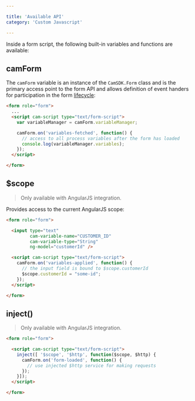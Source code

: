 ```yaml
---

title: 'Available API'
category: 'Custom Javascript'

---
```


Inside a form script, the following built-in variables and functions are available:

## camForm

The `camForm` variable is an instance of the `CamSDK.Form` class and is the primary access point to
the form API and allows definition of event handers for participation in the form [lifecycle][lifecycle]:

```html
<form role="form">
  ...
  <script cam-script type="text/form-script">
    var variableManager = camForm.variableManager;

    camForm.on('variables-fetched', function() {
      // access to all process variables after the form has loaded
      console.log(variableManager.variables);
    });
  </script>

</form>
```

## $scope
> Only available with AngularJS integration.

Provides access to the current AngularJS scope:

```html
<form role="form">

  <input type="text"
         cam-variable-name="CUSTOMER_ID"
         cam-variable-type="String"
         ng-model="customerId" />

  <script cam-script type="text/form-script">
    camForm.on('variables-applied', function() {
      // the input field is bound to $scope.customerId
      $scope.customerId = "some-id";
    });
  </script>

</form>
```

## inject()
> Only available with AngularJS integration.

```html
<form role="form">

  <script cam-script type="text/form-script">
    inject([ '$scope', '$http', function($scope, $http) {
      camForm.on('form-loaded', function() {
        // use injected $http service for making requests
      });
    }]);
  </script>

</form>

```
[lifecycle]: ref:#lifecycle-and-events
